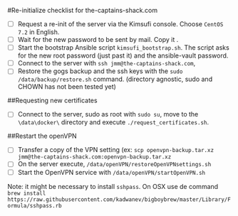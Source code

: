#Re-initialize checklist for the-captains-shack.com 

- [ ] Request a re-init of the server via the Kimsufi console. Choose `CentOS 7.2` in English.
- [ ] Wait for the new password to be sent by mail. Copy it .
- [ ] Start the bootstrap Ansible script `kimsufi_bootstrap.sh`. The script asks for the new root password (just past it) and the ansible-vault password.
- [ ] Connect to the server with `ssh jmm@the-captains-shack.com`, 
- [ ] Restore the gogs backup and the ssh keys with the `sudo /data/backup/restore.sh` command. (directory agnostic, sudo and CHOWN has not been tested yet)

##Requesting new certificates
- [ ] Connect to the server, sudo as root with `sudo su`, move to the `\data\docker\` directory and execute `./request_certificates.sh`.

##Restart the openVPN
- [ ] Transfer a copy of the VPN setting (ex: `scp openvpn-backup.tar.xz jmm@the-captains-shack.com:openvpn-backup.tar.xz`
- [ ] On the server execute, `/data/openVPN/restoreOpenVPNsettings.sh`
- [ ] Start the OpenVPN service with `/data/openVPN/startOpenVPN.sh`

Note: it might be necessary to install `sshpass`. On OSX use de command `brew install https://raw.githubusercontent.com/kadwanev/bigboybrew/master/Library/Formula/sshpass.rb`
